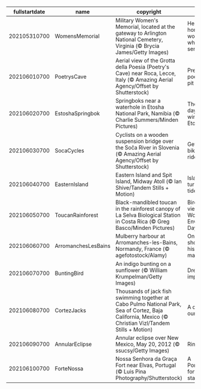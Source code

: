 |fullstartdate|name|copyright|title|image|
|--|--|--|--|--|
202105310700|WomensMemorial|Military Women's Memorial, located at the gateway to Arlington National Cemetery, Virginia (© Brycia James/Getty Images)|Here we honor the women who've served|![](/en-US/2021/06/202105310700WomensMemorial.jpg)|
202106010700|PoetrysCave|Aerial view of the Grotta della Poesia (Poetry's Cave) near Roca, Lecce, Italy (© Amazing Aerial Agency/Offset by Shutterstock)|Pretty poetic for a pit|![](/en-US/2021/06/202106010700PoetrysCave.jpg)|
202106020700|EstoshaSpringbok|Springboks near a waterhole in Etosha National Park, Namibia (© Charlie Summers/Minden Pictures)|The dry days of winter in Etosha|![](/en-US/2021/06/202106020700EstoshaSpringbok.jpg)|
202106030700|SocaCycles|Cyclists on a wooden suspension bridge over the Soča River in Slovenia (© Amazing Aerial Agency/Offset by Shutterstock)|Get on your bike and ride|![](/en-US/2021/06/202106030700SocaCycles.jpg)|
202106040700|EasternIsland|Eastern Island and Spit Island, Midway Atoll (© Ian Shive/Tandem Stills + Motion)|Islands that turned the tide|![](/en-US/2021/06/202106040700EasternIsland.jpg)|
202106050700|ToucanRainforest|Black-mandibled toucan in the rainforest canopy of La Selva Biological Station in Costa Rica (© Greg Basco/Minden Pictures)|Bird's-eye view on World Environment Day|![](/en-US/2021/06/202106050700ToucanRainforest.jpg)|
202106060700|ArromanchesLesBains|Mulberry harbour at Arromanches-les-Bains, Normandy, France (© agefotostock/Alamy)|On this shore, history was made|![](/en-US/2021/06/202106060700ArromanchesLesBains.jpg)|
202106070700|BuntingBird|An indigo bunting on a sunflower (© William Krumpelman/Getty Images)|Dressed to impress|![](/en-US/2021/06/202106070700BuntingBird.jpg)|
202106080700|CortezJacks|Thousands of jack fish swimming together at Cabo Pulmo National Park, Sea of Cortez, Baja California, Mexico (© Christian Vizl/Tandem Stills + Motion)|A day for our oceans|![](/en-US/2021/06/202106080700CortezJacks.jpg)|
202106090700|AnnularEclipse|Annular eclipse over New Mexico, May 20, 2012 (© ssucsy/Getty Images)|Ring of fire|![](/en-US/2021/06/202106090700AnnularEclipse.jpg)|
202106100700|ForteNossa|Nossa Senhora da Graça Fort near Elvas, Portugal (© Luis Pina Photography/Shutterstock)|A Portuguese fort takes a star turn|![](/en-US/2021/06/202106100700ForteNossa.jpg)|
